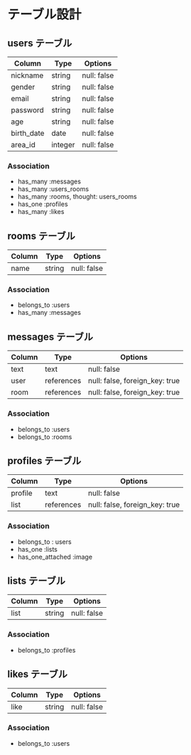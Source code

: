 # テーブル設計

## users テーブル

| Column          | Type    | Options     |
| --------------- | ------- | ----------- |
| nickname        | string  | null: false |
| gender          | string  | null: false |
| email           | string  | null: false |
| password        | string  | null: false |
| age             | string  | null: false |
| birth_date      | date    | null: false |
| area_id         | integer | null: false |

### Association

- has_many :messages
- has_many :users_rooms
- has_many :rooms, thought: users_rooms
- has_one :profiles
- has_many :likes

## rooms テーブル

| Column          | Type    | Options     |
| --------------- | ------- | ----------- |
| name            | string  | null: false |

### Association

- belongs_to :users
- has_many :messages

## messages テーブル

| Column    | Type       | Options                        |
| ----------| ---------- | ------------------------------ |
| text      | text       | null: false                    |
| user      | references | null: false, foreign_key: true |
| room      | references | null: false, foreign_key: true |

### Association

- belongs_to :users
- belongs_to :rooms

## profiles テーブル

| Column    | Type       | Options                        |
| --------- | ---------- | ------------------------------ |
| profile   | text       | null: false                    |
| list      | references | null: false, foreign_key: true |

### Association

- belongs_to : users
- has_one :lists
- has_one_attached :image

## lists テーブル

| Column          | Type    | Options     |
| --------------- | ------- | ----------- |
| list            | string  | null: false |

### Association

- belongs_to :profiles

## likes テーブル

| Column          | Type    | Options     |
| --------------- | ------- | ----------- |
| like            | string  | null: false |

### Association

- belongs_to :users